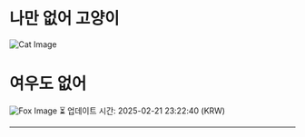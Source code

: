 
# 나만 없어 고양이

![Cat Image](https://cdn2.thecatapi.com/images/bku.jpg)

# 여우도 없어
![Fox Image](https://randomfox.ca/images/117.jpg)
⏳ 업데이트 시간: 2025-02-21 23:22:40 (KRW)

---
